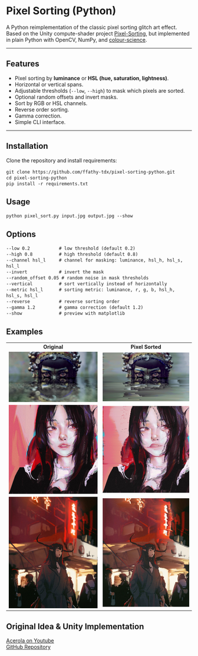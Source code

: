 # Pixel Sorting (Python)

A Python reimplementation of the classic pixel sorting glitch art effect.  
Based on the Unity compute-shader project [Pixel-Sorting](https://github.com/GarrettGunnell/Pixel-Sorting), but implemented in plain Python with OpenCV, NumPy, and [colour-science](https://pypi.org/project/colour-science/).

---

## Features
- Pixel sorting by **luminance** or **HSL (hue, saturation, lightness)**.
- Horizontal or vertical spans.
- Adjustable thresholds (`--low`, `--high`) to mask which pixels are sorted.
- Optional random offsets and invert masks.
- Sort by RGB or HSL channels.
- Reverse order sorting.
- Gamma correction.
- Simple CLI interface.

---

## Installation
Clone the repository and install requirements:

```
git clone https://github.com/ffathy-tdx/pixel-sorting-python.git
cd pixel-sorting-python
pip install -r requirements.txt
```




## Usage
```
python pixel_sort.py input.jpg output.jpg --show
```

## Options
```
--low 0.2           # low threshold (default 0.2)  
--high 0.8          # high threshold (default 0.8)  
--channel hsl_l     # channel for masking: luminance, hsl_h, hsl_s, hsl_l  
--invert            # invert the mask  
--random_offset 0.05 # random noise in mask thresholds  
--vertical          # sort vertically instead of horizontally  
--metric hsl_l      # sorting metric: luminance, r, g, b, hsl_h, hsl_s, hsl_l  
--reverse           # reverse sorting order  
--gamma 1.2         # gamma correction (default 1.2)  
--show              # preview with matplotlib
```

## Examples
<div align="center">

<table>
<tr>
<td><b><center>Original</center></b></td>
<td><b><center>Pixel Sorted</center></b></td>
</tr>

<tr>
<td><img src="images/agora_jibaro_1.jpg" width="1000"></td>
<td><img src="output/agora_jibaro_1.jpg" width="1000"></td>
</tr>

<tr>
<td><img src="images/kaguya.jpg" width="300"></td>
<td><img src="output/kaguya.jpg" width="300"></td>
</tr>

<tr>
<td><img src="images/NightMarket.jpg" width="300"></td>
<td><img src="output/NightMarket.jpg" width="300"></td>
</tr>

</table>

</div>

## Original Idea & Unity Implementation
[Acerola on Youtube](https://www.youtube.com/watch?v=HMmmBDRy-jE)  
[GitHub Repository](https://github.com/GarrettGunnell/Pixel-Sorting)
